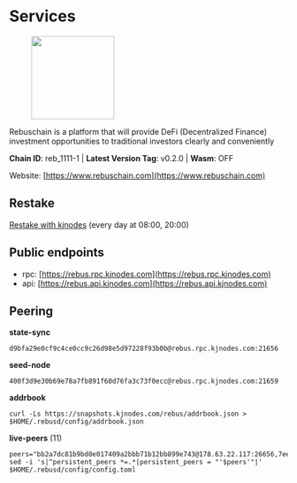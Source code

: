 # Services

<figure><img src="https://raw.githubusercontent.com/kj89/testnet_manuals/main/pingpub/logos/rebus.png" width="150" alt=""><figcaption></figcaption></figure>

Rebuschain is a platform that will provide DeFi (Decentralized Finance)  investment opportunities to traditional investors clearly and conveniently

**Chain ID**: reb_1111-1 | **Latest Version Tag**: v0.2.0 | **Wasm**: OFF

Website: [https://www.rebuschain.com](https://www.rebuschain.com)

## Restake

[Restake with kjnodes](https://restake.app/rebus/rebusvaloper1vndzy8y55ylgpmmsc34uy8rm6kqlml6ffs9lrv) (every day at 08:00, 20:00)
## Public endpoints

* rpc: [https://rebus.rpc.kjnodes.com](https://rebus.rpc.kjnodes.com)
* api: [https://rebus.api.kjnodes.com](https://rebus.api.kjnodes.com)

## Peering

**state-sync**

```
d9bfa29e0cf9c4ce0cc9c26d98e5d97228f93b0b@rebus.rpc.kjnodes.com:21656
```

**seed-node**

```
400f3d9e30b69e78a7fb891f60d76fa3c73f0ecc@rebus.rpc.kjnodes.com:21659
```

**addrbook**
```
curl -Ls https://snapshots.kjnodes.com/rebus/addrbook.json > $HOME/.rebusd/config/addrbook.json
```

**live-peers** (11)
```
peers="bb2a7dc81b9bd0e017409a2bbb71b12bb899e743@178.63.22.117:26656,7ee74ea68e350fc5214657255cba5e339bb30c2a@138.201.127.91:26674,186209f02d238b48dcc7997cca3e6c6855aa91aa@20.112.73.169:26656,f0d73a4976e64643ffc6d3fc335725902b795491@162.248.225.244:26656,d9bfa29e0cf9c4ce0cc9c26d98e5d97228f93b0b@144.76.163.233:21656,dda7abe32cc84a722cf6b1d2ee3b61ebe7ad71df@135.181.212.183:21656,f83df63886e56713bf3adb5c6836b1a7b07ec024@65.108.235.18:26656,3cc5fb5f6140ac4e57dfc80940c8a06daa299c89@51.77.195.46:26656,b570827e4397512e077028ea7121d3e19eb25bab@85.10.200.221:26656,a3d975c913570ad217d9a3de01a8616ad5ce20f8@142.132.128.137:26656,f4ad005ee8ec25508c498294e9e83d81b188ea49@185.248.24.16:21656"
sed -i 's|^persistent_peers *=.*|persistent_peers = "'$peers'"|' $HOME/.rebusd/config/config.toml
```
